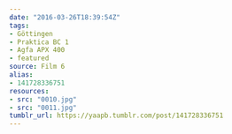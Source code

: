 ```yaml
---
date: "2016-03-26T18:39:54Z"
tags:
- Göttingen
- Praktica BC 1
- Agfa APX 400
- featured
source: Film 6
alias:
- 141728336751
resources:
- src: "0010.jpg"
- src: "0011.jpg"
tumblr_url: https://yaapb.tumblr.com/post/141728336751
---
```


